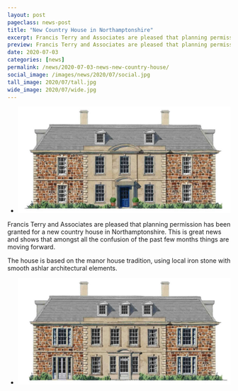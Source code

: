 ```yaml
---
layout: post
pageclass: news-post
title: "New Country House in Northamptonshire"
excerpt: Francis Terry and Associates are pleased that planning permission has been granted for a new country house in Northamptonshire. This is great news and shows that amongst all the confusion of the past few months things are moving forward.
preview: Francis Terry and Associates are pleased that planning permission has been granted for a new country house in Northamptonshire. This is great news and shows that amongst all the confusion of the past few months things are moving forward.
date: 2020-07-03
categories: [news]
permalink: /news/2020-07-03-news-new-country-house/
social_image: /images/news/2020/07/social.jpg
tall_image: 2020/07/tall.jpg
wide_image: 2020/07/wide.jpg
---
```


<ul class="list">
	<li class="full">
		<a class="fancybox" rel="group" href="/images/news/2020/07/01.jpg">
			<img src="/images/news/2020/07/thumbs/01.jpg" alt="{{ post.title }}" />
		</a>
	</li>
</ul>

Francis Terry and Associates are pleased that planning permission has been granted for a new country house in Northamptonshire. This is great news and shows that amongst all the confusion of the past few months things are moving forward.

The house is based on the manor house tradition, using local iron stone with smooth ashlar architectural elements.

<ul class="list">
	<li class="full">
		<a class="fancybox" rel="group" href="/images/news/2020/07/02.jpg">
			<img src="/images/news/2020/07/thumbs/02.jpg" alt="{{ post.title }}" />
		</a>
	</li>
</ul>
